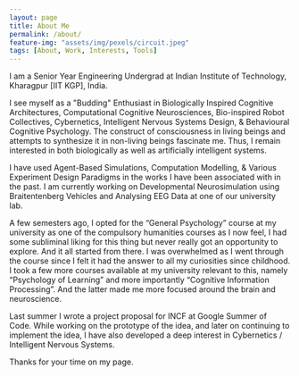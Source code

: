 ```yaml
---
layout: page
title: About Me
permalink: /about/
feature-img: "assets/img/pexels/circuit.jpeg"
tags: [About, Work, Interests, Tools]
---
```



I am a Senior Year Engineering Undergrad at Indian Institute of Technology, Kharagpur [IIT KGP], India.

I see myself as a "Budding" Enthusiast in Biologically Inspired Cognitive Architectures, Computational Cognitive Neurosciences, Bio-inspired Robot Collectives, Cybernetics, Intelligent Nervous Systems Design, & Behavioural Cognitive Psychology. The construct of consciousness in living beings and attempts to synthesize it in non-living beings fascinate me. Thus, I remain interested in both biologically as well as artificially intelligent systems.

I have used Agent-Based Simulations, Computation Modelling, & Various Experiment Design Paradigms in the works I have been associated with in the past. I am currently working on Developmental Neurosimulation using Braitentenberg Vehicles and Analysing EEG Data at one of our university lab.

A few semesters ago, I opted for the “General Psychology” course at my university as one of the compulsory humanities courses as I now feel, I had some subliminal liking for this thing but never really got an opportunity to explore. And it all started from there. I was overwhelmed as I went through the course since I felt it had the answer to all my curiosities since childhood. I took a few more courses available at my university relevant to this, namely “Psychology of Learning” and more importantly “Cognitive Information Processing”. And the latter made me more focused around the brain and neuroscience.

Last summer I wrote a project proposal for INCF at Google Summer of Code. While working on the prototype of the idea, and later on continuing to implement the idea, I have also developed a deep interest in Cybernetics / Intelligent Nervous Systems.

Thanks for your time on my page. 
 
